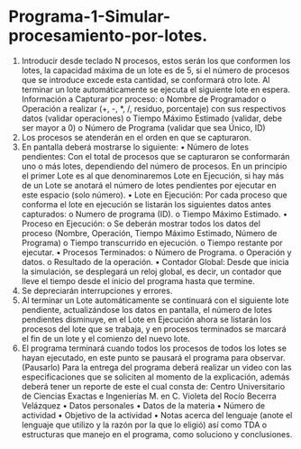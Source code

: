 # Programa-1-Simular-procesamiento-por-lotes.
1. Introducir desde teclado N procesos, estos serán los que conformen los lotes, la capacidad 
máxima de un lote es de 5, si el número de procesos que se introduce excede esta cantidad, 
se conformará otro lote. Al terminar un lote automáticamente se ejecuta el siguiente lote en 
espera. 
Información a Capturar por proceso: 
o Nombre de Programador 
o Operación a realizar (+, -, *, /, residuo, porcentaje) con sus respectivos datos 
(validar operaciones) 
o Tiempo Máximo Estimado (validar, debe ser mayor a 0) 
o Número de Programa (validar que sea Único, ID) 
2. Los procesos se atenderán en el orden en que se capturaron. 
3. En pantalla deberá mostrarse lo siguiente: 
• Número de lotes pendientes: Con el total de procesos que se capturaron se conformarán 
uno o más lotes, dependiendo del número de procesos. En un principio el primer Lote es 
al que denominaremos Lote en Ejecución, si hay más de un Lote se anotará el número de 
lotes pendientes por ejecutar en este espacio (solo número). 
• Lote en Ejecución: Por cada proceso que conforma el lote en ejecución se listarán los 
siguientes datos antes capturados: 
o Numero de programa (ID).
o Tiempo Máximo Estimado. 
• Proceso en Ejecución: 
o Se deberán mostrar todos los datos del proceso (Nombre, Operación, Tiempo 
Máximo Estimado, Número de Programa) 
o Tiempo transcurrido en ejecución. 
o Tiempo restante por ejecutar. 
• Procesos Terminados: 
o Número de Programa. 
o Operación y datos. 
o Resultado de la operación. 
• Contador Global: Desde que inicia la simulación, se desplegará un reloj global, es decir, 
un contador que lleve el tiempo desde el inicio del programa hasta que termine. 
4. Se depreciarán interrupciones y errores. 
5. Al terminar un Lote automáticamente se continuará con el siguiente lote pendiente, 
actualizándose los datos en pantalla, el número de lotes pendientes disminuye, en el Lote en 
Ejecución ahora se listarán los procesos del lote que se trabaja, y en procesos terminados se 
marcará el fin de un lote y el comienzo del nuevo lote. 
6. El programa terminará cuando todos los procesos de todos los lotes se hayan ejecutado, en 
este punto se pausará el programa para observar. (Pausarlo) 
Para la entrega del programa deberá realizar un video con las especificaciones que se soliciten al 
momento de la explicación, además deberá tener un reporte de este el cual consta de: 
Centro Universitario de Ciencias Exactas e Ingenierías
M. en C. Violeta del Rocío Becerra Velázquez
• Datos personales 
• Datos de la materia
• Número de actividad
• Objetivo de la actividad
• Notas acerca del lenguaje (anote el lenguaje que utilizo y la razón por la que lo eligió) así 
como TDA o estructuras que manejo en el programa, como soluciono y conclusiones. 
